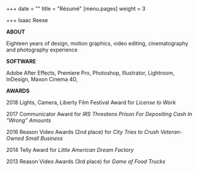 +++
date = ""
title = "Résumé"
[menu.pages]
weight = 3

+++
Isaac Reese

**ABOUT**

Eighteen years of design, motion graphics, video editing, cinematography and photography experience

**SOFTWARE**

Adobe After Effects, Premiere Pro, Photoshop, Illustrator, Lightroom, InDesign, Maxon Cinema 4D, 

**AWARDS**

2018 Lights, Camera, Liberty Film Festival Award for _License to Work_

2017 Communicator Award for _IRS Threatens Prison For Depositing Cash In “Wrong” Amounts_

2016 Reason Video Awards (2nd place) for _City Tries to Crush Veteran-Owned Small Business_

2014 Telly Award for _Little American Dream Factory_

2013 Reason Video Awards (3rd place) for _Game of Food Trucks_